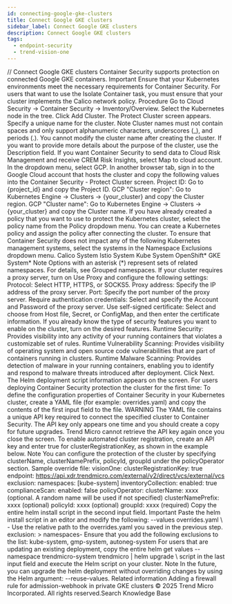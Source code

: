```yaml
---
id: connecting-google-gke-clusters
title: Connect Google GKE clusters
sidebar_label: Connect Google GKE clusters
description: Connect Google GKE clusters
tags:
  - endpoint-security
  - trend-vision-one
---
```


/*<![CDATA[*/ $('#title').html($('meta[name=map-description]').attr('content')); /*]]>*/ Connect Google GKE clusters Container Security supports protection on connected Google GKE containers. Important Ensure that your Kubernetes environments meet the necessary requirements for Container Security. For users that want to use the Isolate Container task, you must ensure that your cluster implements the Calico network policy. Procedure Go to Cloud Security → Container Security → Inventory/Overview. Select the Kubernetes node in the tree. Click Add Cluster. The Protect Cluster screen appears. Specify a unique name for the cluster. Note Cluster names must not contain spaces and only support alphanumeric characters, underscores (_), and periods (.). You cannot modify the cluster name after creating the cluster. If you want to provide more details about the purpose of the cluster, use the Description field. If you want Container Security to send data to Cloud Risk Management and receive CREM Risk Insights, select Map to cloud account. In the dropdown menu, select GCP. In another browser tab, sign in to the Google Cloud account that hosts the cluster and copy the following values into the Container Security - Protect Cluster screen. Project ID: Go to {project_id} and copy the Project ID. GCP "Cluster region": Go to Kubernetes Engine → Clusters → {your_cluster} and copy the Cluster region. GCP "Cluster name": Go to Kubernetes Engine → Clusters → {your_cluster} and copy the Cluster name. If you have already created a policy that you want to use to protect the Kubernetes cluster, select the policy name from the Policy dropdown menu. You can create a Kubernetes policy and assign the policy after connecting the cluster. To ensure that Container Security does not impact any of the following Kubernetes management systems, select the systems in the Namespace Exclusions dropdown menu. Calico System Istio System Kube System OpenShift* GKE System* Note Options with an asterisk (*) represent sets of related namespaces. For details, see Grouped namespaces. If your cluster requires a proxy server, turn on Use Proxy and configure the following settings: Protocol: Select HTTP, HTTPS, or SOCKS5. Proxy address: Specify the IP address of the proxy server. Port: Specify the port number of the proxy server. Require authentication credentials: Select and specify the Account and Password of the proxy server. Use self-signed certificate: Select and choose from Host file, Secret, or ConfigMap, and then enter the certificate information. If you already know the type of security features you want to enable on the cluster, turn on the desired features. Runtime Security: Provides visibility into any activity of your running containers that violates a customizable set of rules. Runtime Vulnerability Scanning: Provides visibility of operating system and open source code vulnerabilities that are part of containers running in clusters. Runtime Malware Scanning: Provides detection of malware in your running containers, enabling you to identify and respond to malware threats introduced after deployment. Click Next. The Helm deployment script information appears on the screen. For users deploying Container Security protection the cluster for the first time: To define the configuration properties of Container Security in your Kubernetes cluster, create a YAML file (for example: overrides.yaml) and copy the contents of the first input field to the file. WARNING The YAML file contains a unique API key required to connect the specified cluster to Container Security. The API key only appears one time and you should create a copy for future upgrades. Trend Micro cannot retrieve the API key again once you close the screen. To enable automated cluster registration, create an API key and enter true for clusterRegistrationKey, as shown in the example below. Note You can configure the protection of the cluster by specifying clusterName, clusterNamePrefix, policyId, groupId under the policyOperator section. Sample override file: visionOne: clusterRegistrationKey: true endpoint: https://api.xdr.trendmicro.com/external/v2/direct/vcs/external/vcs exclusion: namespaces: [kube-system] inventoryCollection: enabled: true complianceScan: enabled: false policyOperator: clusterName: xxxx (optional. A random name will be used if not specified) clusterNamePrefix: xxxx (optional) policyId: xxxx (optional) groupId: xxxx (required) Copy the entire helm install script in the second input field. Important Paste the helm install script in an editor and modify the following: --values overrides.yaml \ - Use the relative path to the overrides.yaml you saved in the previous step. exclusion: > namespaces- Ensure that you add the following exclusions to the list: kube-system, gmp-system, autoneg-system For users that are updating an existing deployment, copy the entire helm get values --namespace trendmicro-system trendmicro | helm upgrade \ script in the last input field and execute the Helm script on your cluster. Note In the future, you can upgrade the helm deployment without overriding changes by using the Helm argument: --reuse-values. Related information Adding a firewall rule for admission-webhook in private GKE clusters © 2025 Trend Micro Incorporated. All rights reserved.Search Knowledge Base